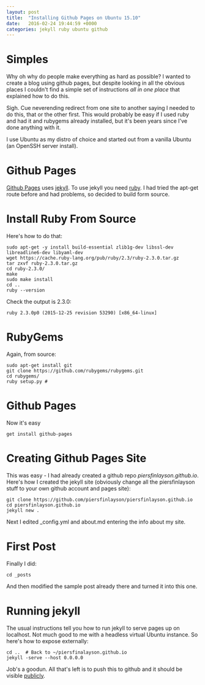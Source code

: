 ```yaml
---
layout: post
title:  "Installing Github Pages on Ubuntu 15.10"
date:   2016-02-24 19:44:59 +0000
categories: jekyll ruby ubuntu github
---
```

# Simples

Why oh why do people make everything as hard as possible?  I wanted to create a blog using github pages, but despite looking in all the obvious places I couldn't find a simple set of instructions _all in one place_ that explained how to do this.

Sigh.  Cue neverending redirect from one site to another saying I needed to do this, that or the other first.  This would probably be easy if I used ruby and had it and rubygems already installed, but it's been years since I've done anything with it.

I use Ubuntu as my distro of choice and started out from a vanilla Ubuntu (an OpenSSH server install).

# Github Pages

[Github Pages](https://pages.github.com/) uses [jekyll](https://jekyllrb.com/).  To use jekyll you need [ruby](https://www.ruby-lang.org/en/downloads/).  I had tried the apt-get route before and had problems, so decided to build form source.

# Install Ruby From Source

Here's how to do that:

    sudo apt-get -y install build-essential zlib1g-dev libssl-dev libreadline6-dev libyaml-dev
    wget https://cache.ruby-lang.org/pub/ruby/2.3/ruby-2.3.0.tar.gz
    tar zxvf ruby-2.3.0.tar.gz
    cd ruby-2.3.0/
    make
    sudo make install
    cd ..
    ruby --version

Check the output is 2.3.0:

    ruby 2.3.0p0 (2015-12-25 revision 53290) [x86_64-linux]

# RubyGems

Again, from source:

    sudo apt-get install git
    git clone https://github.com/rubygems/rubygems.git
    cd rubygems/
    ruby setup.py #

# Github Pages

Now it's easy

    get install github-pages

# Creating Github Pages Site

This was easy - I had already created a github repo _piersfinlayson.github.io_.  Here's how I created the jekyll site (obviously change all the piersfinlayson stuff to your own github account and pages site):

    git clone https://github.com/piersfinlayson/piersfinlayson.github.io
    cd piersfinlayson.github.io
    jekyll new .

Next I edited _config.yml and about.md entering the info about my site.

# First Post

Finally I did:

    cd _posts

And then modified the sample post already there and turned it into this one.

# Running jekyll

The usual instructions tell you how to run jekyll to serve pages up on localhost.  Not much good to me with a headless virtual Ubuntu instance.  So here's how to expose externally:

    cd ..  # Back to ~/piersfinalayson.github.io
    jekyll -serve --host 0.0.0.0

Job's a goodun.  All that's left is to push this to github and it should be visible  [publicly](https://piersfinlayson.github.io/).
